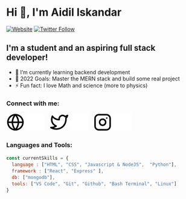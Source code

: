 # Hi 👋, I'm Aidil Iskandar

[![Website](https://img.shields.io/website?label=aidiliskandar.tech&style=for-the-badge&url=https%3A%2F%2Faidiliskandar.tech)](https://aidiliskandar.tech)
[![Twitter Follow](https://img.shields.io/twitter/follow/4idil_sekandar?color=1DA1F2&logo=twitter&style=for-the-badge)](https://twitter.com/4idil_sekandar)

## I'm a student and an aspiring full stack developer!

- 🌱 I’m currently learning backend development
- 🥅 2022 Goals: Master the MERN stack and build some real project
- ⚡ Fun fact: I love Math and science (more to physics)

### Connect with me:

[![website](./img/globe-light.svg)](https://aidiliskandar.tech#gh-light-mode-only)
[![website](./img/globe-dark.svg)](https://aidiliskandar.tech#gh-dark-mode-only)
&nbsp;&nbsp;
[![website](./img/twitter-light.svg)](https://twitter.com/4idil_sekandar#gh-light-mode-only)
[![website](./img/twitter-dark.svg)](https://twitter.com/4idil_sekandar#gh-dark-mode-only)
&nbsp;&nbsp;
[![website](./img/instagram-light.svg)](https://instagram.com/aidil_sekandar#gh-light-mode-only)
[![website](./img/instagram-dark.svg)](https://instagram.com/aidil_sekandar#gh-dark-mode-only)

### Languages and Tools:

```Javascript
const currentSkills = {
  language : ["HTML", "CSS", "Javascript & NodeJS",  "Python"],
  framework : ["React", "Express" ],
  db: ["mongodb"],
  tools: ["VS Code", "Git", "Github", "Bash Terminal", "Linux"] 
}
```

<br />
<br />
